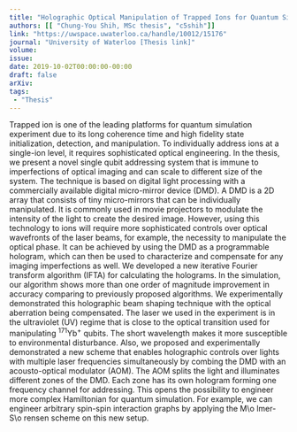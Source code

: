 ```yaml
---
title: "Holographic Optical Manipulation of Trapped Ions for Quantum Simulation"
authors: [[ "Chung-You Shih, MSc thesis", "c5shih"]]
link: "https://uwspace.uwaterloo.ca/handle/10012/15176"
journal: "University of Waterloo [Thesis link]"
volume: 
issue: 
date: 2019-10-02T00:00:00-00:00
draft: false
arXiv:
tags:
 - "Thesis"
---
```


Trapped ion is one of the leading platforms for quantum simulation experiment due to its long coherence time and high fidelity state initialization, detection, and manipulation. To individually address ions at a single-ion level, it requires sophisticated optical engineering. In the thesis, we present a novel single qubit addressing system that is immune to imperfections of optical imaging and can scale to different size of the system. The technique is based on digital light processing with a commercially available digital micro-mirror device (DMD). A DMD is a 2D array that consists of tiny micro-mirrors that can be individually manipulated. It is commonly used in movie projectors to modulate the intensity of the light to create the desired image. However, using this technology to ions will require more sophisticated controls over optical wavefronts of the laser beams, for example, the necessity to manipulate the optical phase. It can be achieved by using the DMD as a programmable hologram, which can then be used to characterize and compensate for any imaging imperfections as well. We developed a new iterative Fourier transform algorithm (IFTA) for calculating the holograms. In the simulation, our algorithm shows more than one order of magnitude improvement in accuracy comparing to previously proposed algorithms. We experimentally demonstrated this holographic beam shaping technique with the optical aberration being compensated. The laser we used in the experiment is in the ultraviolet (UV) regime that is close to the optical transition used for manipulating $^{171}\mathrm{Yb}^+$ qubits. The short wavelength makes it more susceptible to environmental disturbance. Also, we proposed and experimentally demonstrated a new scheme that enables holographic controls over lights with multiple laser frequencies simultaneously by combing the DMD with an acousto-optical modulator (AOM). The AOM splits the light and illuminates different zones of the DMD. Each zone has its own hologram forming one frequency channel for addressing. This opens the possibility to engineer more complex Hamiltonian for quantum simulation. For example, we can engineer arbitrary spin-spin interaction graphs by applying the M\o lmer-S\o rensen scheme on this new setup.
